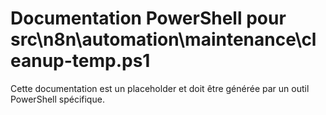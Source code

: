 # Documentation PowerShell pour src\n8n\automation\maintenance\cleanup-temp.ps1

Cette documentation est un placeholder et doit être générée par un outil PowerShell spécifique.
